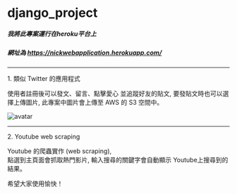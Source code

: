 # django_project

##### 我將此專案運行在heroku平台上
##### 網址為 https://nickwebapplication.herokuapp.com/
<hr>
1. 類似 Twitter 的應用程式

使用者註冊後可以發文、留言、點擊愛心 並追蹤好友的貼文, 
要發貼文時也可以選擇上傳圖片, 此專案中圖片會上傳至 AWS 的 S3 空間中。

![avatar](https://s3-ap-northeast-1.amazonaws.com/nickest14/test.png)
    
<hr>
2. Youtube web scraping

Youtube 的爬蟲實作 (web scraping),  
點選到主頁面會抓取熱門影片, 
輸入搜尋的關鍵字會自動顯示 Youtube上搜尋到的結果。

希望大家使用愉快！
